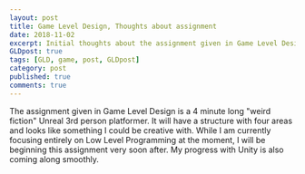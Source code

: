 ```yaml
---
layout: post
title: Game Level Design, Thoughts about assignment
date: 2018-11-02
excerpt: Initial thoughts about the assignment given in Game Level Design.
GLDpost: true
tags: [GLD, game, post, GLDpost]
category: post
published: true
comments: true
---
```

The assignment given in Game Level Design is a 4 minute long "weird fiction" Unreal 3rd person platformer. It will have a structure with four areas and looks like something I could be creative with. While I am currently focusing entirely on Low Level Programming at the moment, I will be beginning this assignment very soon after. My progress with Unity is also coming along smoothly.